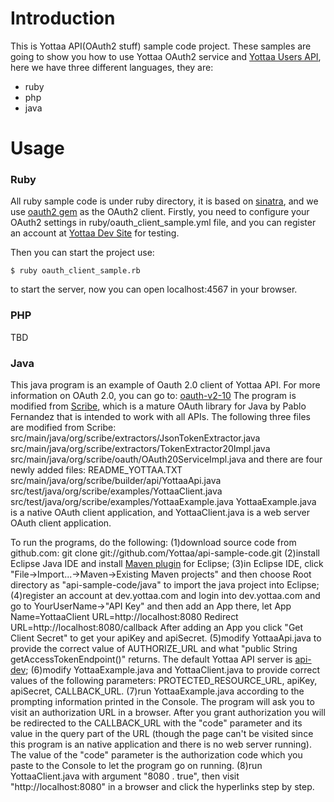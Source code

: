 # Introduction

This is Yottaa API(OAuth2 stuff) sample code project. These samples are going to show you how to use Yottaa OAuth2 service and [Yottaa Users API](https://api.yottaa.com/UserApi.html), here we have three different languages, they are:  

* ruby
* php
* java

# Usage

### Ruby

All ruby sample code is under ruby directory, it is based on [sinatra](http://www.sinatrarb.com/intro), and we use [oauth2 gem](https://github.com/intridea/oauth2) as the OAuth2 client. Firstly, you need to configure your OAuth2 settings in ruby/oauth_client_sample.yml file, and you can register an account at [Yottaa Dev Site](https://dev.yottaa.com) for testing.

Then you can start the project use:

	$ ruby oauth_client_sample.rb
	
to start the server, now you can open localhost:4567 in your browser.


### PHP

TBD

### Java

This java program is an example of Oauth 2.0 client of Yottaa API. 
For more information on OAuth 2.0, you can go to:
	[oauth-v2-10](http://tools.ietf.org/html/draft-ietf-oauth-v2-10)
The program is modified from [Scribe](https://github.com/fernandezpablo85/scribe-java), 
which is a mature OAuth library for Java by Pablo Fernandez that is intended to work with all APIs.
The following three files are modified from Scribe:
	src/main/java/org/scribe/extractors/JsonTokenExtractor.java
	src/main/java/org/scribe/extractors/TokenExtractor20Impl.java
	src/main/java/org/scribe/oauth/OAuth20ServiceImpl.java
and there are four newly added files:
	README_YOTTAA.TXT
	src/main/java/org/scribe/builder/api/YottaaApi.java
	src/test/java/org/scribe/examples/YottaaClient.java
	src/test/java/org/scribe/examples/YottaaExample.java
YottaaExample.java is a native OAuth client application, and YottaaClient.java is a web server OAuth client application.

To run the programs, do the following:
(1)download source code from github.com:
	git clone git://github.com/Yottaa/api-sample-code.git
(2)install Eclipse Java IDE and install [Maven plugin](http://download.eclipse.org/technology/m2e/releases) for Eclipse;
(3)in Eclipse IDE, click "File->Import...->Maven->Existing Maven projects" and then choose Root directory as "api-sample-code/java" to import the java project into Eclipse; 
(4)register an account at dev.yottaa.com and login into dev.yottaa.com and go to YourUserName->"API Key" and then add an App there, let
	App Name=YottaaClient
	URL=http://localhost:8080
	Redirect URL=http://localhost:8080/callback
After adding an App you click "Get Client Secret" to get your apiKey and apiSecret.
(5)modify YottaaApi.java to provide the correct value of AUTHORIZE_URL and what "public String getAccessTokenEndpoint()" returns.
The default Yottaa API server is [api-dev](https://api-dev.yottaa.com);
(6)modify YottaaExample.java and YottaaClient.java to provide correct values of the following parameters:
	PROTECTED_RESOURCE_URL, apiKey, apiSecret, CALLBACK_URL.
(7)run YottaaExample.java according to the prompting information printed in the Console. The program will ask you to visit an authorization URL in a browser.
After you grant authorization you will be redirected to the CALLBACK_URL with the "code" parameter and its value in the query part of the URL
(though the page can't be visited since this program is an native application and there is no web server running). The value of the "code" parameter 
is the authorization code which you paste to the Console to let the program go on running.
(8)run YottaaClient.java with argument "8080 . true", then visit "http://localhost:8080" in a browser and click the hyperlinks step by step.






